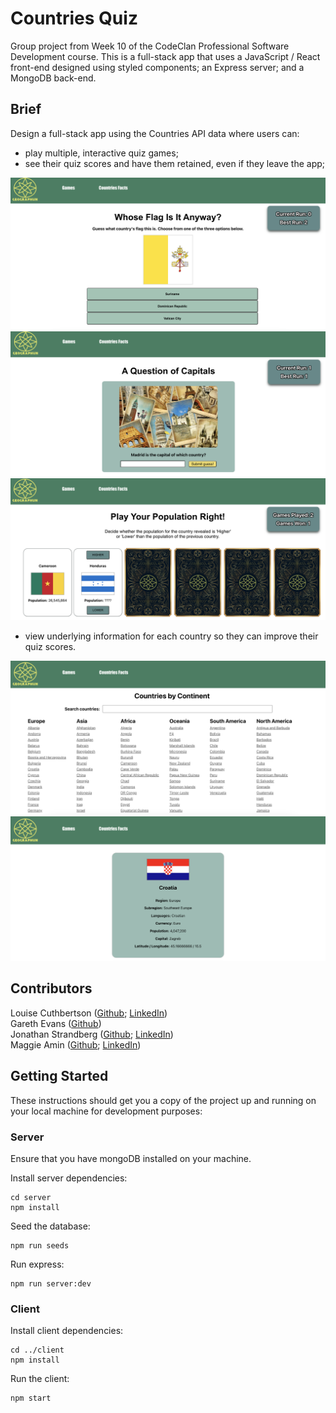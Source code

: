 # Countries Quiz

Group project from Week 10 of the CodeClan Professional Software Development course. This is a full-stack app that uses a JavaScript / React front-end designed using styled components; an Express server; and a MongoDB back-end.


## Brief
Design a full-stack app using the Countries API data where users can:
- play multiple, interactive quiz games;
- see their quiz scores and have them retained, even if they leave the app;

![Screenshot of the 'Whose Flag is it Anyway?' quiz](readmeImages/whoseFlag.png?raw=true "Title")
![Screenshot of the 'A Question of Capitals' quiz](readmeImages/questionOfCapitals.png?raw=true "Title")
![Screenshot of the 'Play Your Population Right' quiz](readmeImages/playYourPop.png?raw=true "Title")

- view underlying information for each country so they can improve their quiz scores.

![Screenshot of the list of Countries page](readmeImages/countryList.png?raw=true "Title")
![Screenshot of the country details page for Croatia](readmeImages/countryDetail.png?raw=true "Title")


## Contributors
Louise Cuthbertson ([Github](https://github.com/louise3112); [LinkedIn](https://linkedin.com/in/louise3112/))   
Gareth Evans ([Github](https://github.com/G3vans16))   
Jonathan Strandberg ([Github](https://github.com/jonstrandberg); [LinkedIn](https://linkedin.com/in/jonathan-strandberg-6163902b/))   
Maggie Amin ([Github](https://github.com/maggieAmin); [LinkedIn](https://linkedin.com/in/maggie-amin/))


## Getting Started
These instructions should get you a copy of the project up and running on your local machine for development purposes:

### Server
Ensure that you have mongoDB installed on your machine.

Install server dependencies:
```
cd server
npm install
```

Seed the database:
```
npm run seeds
```

Run express:
```
npm run server:dev
```

### Client

Install client dependencies:
```
cd ../client
npm install
```

Run the client:
```
npm start
```
